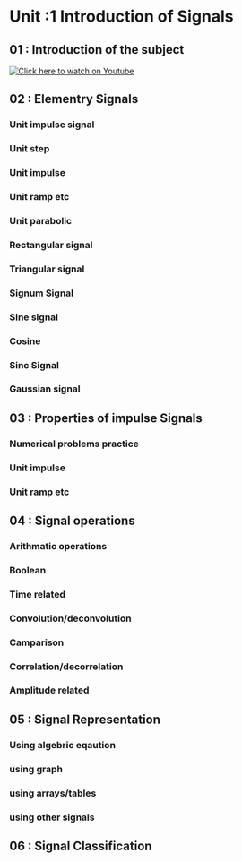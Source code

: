 # Unit :1 Introduction of Signals

## 01 : Introduction of the subject
[![Click here to watch on Youtube](http://img.youtube.com/vi/RGQL9oDVZF8&list=PLKy7tXMLcgM1pjSFrbdQ1-prfhRVv4qMj/maxresdefault.jpg.jpg)](https://youtu.be/c4fokfiygBU?list=PLKy7tXMLcgM1pjSFrbdQ1-prfhRVv4qMj "History of Signals")



## 02 : Elementry Signals
### Unit impulse signal
### Unit step
### Unit impulse
### Unit ramp etc
### Unit parabolic
### Rectangular signal
### Triangular signal
### Signum Signal
### Sine signal
### Cosine
### Sinc Signal
### Gaussian signal


## 03 : Properties of impulse Signals
### Numerical problems practice
### Unit impulse
### Unit ramp etc

## 04 : Signal operations
### Arithmatic operations 
### Boolean
### Time related
### Convolution/deconvolution
### Camparison
### Correlation/decorrelation
### Amplitude related


## 05 : Signal Representation
### Using algebric eqaution
### using graph
### using arrays/tables
### using other signals



## 06 : Signal Classification


 
